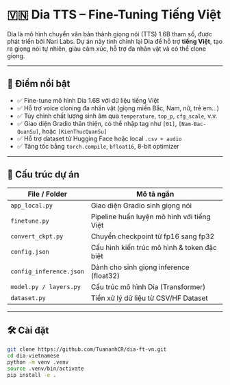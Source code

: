 # 🇻🇳 Dia TTS – Fine-Tuning Tiếng Việt

Dia là mô hình chuyển văn bản thành giọng nói (TTS) 1.6B tham số, được phát triển bởi Nari Labs. Dự án này tinh chỉnh lại Dia để hỗ trợ **tiếng Việt**, tạo ra giọng nói tự nhiên, giàu cảm xúc, hỗ trợ đa nhân vật và có thể clone giọng.

---

## 🚀 Điểm nổi bật

- ✅ Fine-tune mô hình Dia 1.6B với dữ liệu tiếng Việt
- ✅ Hỗ trợ voice cloning đa nhân vật (giọng miền Bắc, Nam, nữ, trẻ em…)
- ✅ Tùy chỉnh chất lượng sinh âm qua `temperature`, `top_p`, `cfg_scale`, v.v.
- ✅ Giao diện Gradio thân thiện, có thể nhập tag như `[01]`, `[Nam-Bac-QuanSu]`, hoặc `[KienThucQuanSu]`
- ✅ Hỗ trợ dataset từ Hugging Face hoặc local `.csv + audio`
- ✅ Tăng tốc bằng `torch.compile`, `bfloat16`, 8-bit optimizer

---

## 🧠 Cấu trúc dự án

| File / Folder         | Mô tả ngắn                                           |
|-----------------------|------------------------------------------------------|
| `app_local.py`        | Giao diện Gradio sinh giọng nói                     |
| `finetune.py`         | Pipeline huấn luyện mô hình với tiếng Việt         |
| `convert_ckpt.py`     | Chuyển checkpoint từ fp16 sang fp32                |
| `config.json`         | Cấu hình kiến trúc mô hình & token đặc biệt         |
| `config_inference.json` | Dành cho sinh giọng inference (float32)          |
| `model.py / layers.py`| Cấu trúc mô hình Dia (Transformer)                 |
| `dataset.py`          | Tiền xử lý dữ liệu từ CSV/HF Dataset                |

---

## 🛠️ Cài đặt

```bash
git clone https://github.com/TuananhCR/dia-ft-vn.git
cd dia-vietnamese
python -m venv .venv
source .venv/bin/activate
pip install -e .
